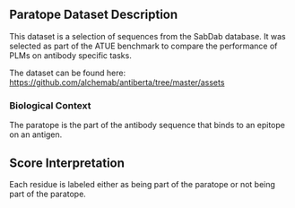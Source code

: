 ## Paratope Dataset Description
This dataset is a selection of sequences from the SabDab database. It was selected as part of the ATUE benchmark to compare the performance of PLMs on antibody specific tasks.

The dataset can be found here: https://github.com/alchemab/antiberta/tree/master/assets

### Biological Context
The paratope is the part of the antibody sequence that binds to an epitope on an antigen.

## Score Interpretation
Each residue is labeled either as being part of the paratope or not being part of the paratope.
